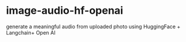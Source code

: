 # image-audio-hf-openai
generate a meaningful audio from uploaded photo using HuggingFace + Langchain+ Open AI
